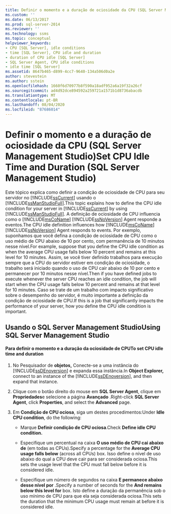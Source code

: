 ```yaml
---
title: Definir o momento e a duração de ociosidade da CPU (SQL Server Management Studio) | Microsoft Docs
ms.custom: ''
ms.date: 06/13/2017
ms.prod: sql-server-2014
ms.reviewer: ''
ms.technology: ssms
ms.topic: conceptual
helpviewer_keywords:
- CPU [SQL Server], idle conditions
- time [SQL Server], CPU idle and duration
- duration of CPU idle [SQL Server]
- SQL Server Agent, CPU idle conditions
- idle time [SQL Server]
ms.assetid: 8647b465-d899-4cc7-9640-134a506d0a2e
author: stevestein
ms.author: sstein
ms.openlocfilehash: 1660f6d70977b8f590a18adf952a6a19f32a26cf
ms.sourcegitcommit: ad4d92dce894592a259721a1571b1d8736abacdb
ms.translationtype: MT
ms.contentlocale: pt-BR
ms.lasthandoff: 08/04/2020
ms.locfileid: "87686014"
---
```

# <a name="set-cpu-idle-time-and-duration-sql-server-management-studio"></a><span data-ttu-id="f2261-102">Definir o momento e a duração de ociosidade da CPU (SQL Server Management Studio)</span><span class="sxs-lookup"><span data-stu-id="f2261-102">Set CPU Idle Time and Duration (SQL Server Management Studio)</span></span>
  <span data-ttu-id="f2261-103">Este tópico explica como definir a condição de ociosidade de CPU para seu servidor no [!INCLUDE[ssCurrent](../../includes/sscurrent-md.md)] usando o [!INCLUDE[ssManStudioFull](../../includes/ssmanstudiofull-md.md)].</span><span class="sxs-lookup"><span data-stu-id="f2261-103">This topic explains how to define the CPU idle condition for your server in [!INCLUDE[ssCurrent](../../includes/sscurrent-md.md)] by using [!INCLUDE[ssManStudioFull](../../includes/ssmanstudiofull-md.md)].</span></span> <span data-ttu-id="f2261-104">A definição de ociosidade de CPU influencia como o [!INCLUDE[msCoName](../../includes/msconame-md.md)] [!INCLUDE[ssNoVersion](../../includes/ssnoversion-md.md)] Agent responde a eventos.</span><span class="sxs-lookup"><span data-stu-id="f2261-104">The CPU idle definition influences how [!INCLUDE[msCoName](../../includes/msconame-md.md)] [!INCLUDE[ssNoVersion](../../includes/ssnoversion-md.md)] Agent responds to events.</span></span> <span data-ttu-id="f2261-105">Por exemplo, suponhamos que você defina a condição de ociosidade de CPU como o uso médio de CPU abaixo de 10 por cento, com permanência de 10 minutos nesse nível.</span><span class="sxs-lookup"><span data-stu-id="f2261-105">For example, suppose that you define the CPU idle condition as when the average CPU usage falls below 10 percent and remains at this level for 10 minutes.</span></span> <span data-ttu-id="f2261-106">Assim, se você tiver definido trabalhos para execução sempre que a CPU do servidor estiver em condição de ociosidade, o trabalho será iniciado quando o uso de CPU cair abaixo de 10 por cento e permanecer por 10 minutos nesse nível.</span><span class="sxs-lookup"><span data-stu-id="f2261-106">Then if you have defined jobs to execute whenever the server CPU reaches an idle condition, the job will start when the CPU usage falls below 10 percent and remains at that level for 10 minutes.</span></span> <span data-ttu-id="f2261-107">Caso se trate de um trabalho com impacto significativo sobre o desempenho do servidor, é muito importante a definição da condição de ociosidade de CPU.</span><span class="sxs-lookup"><span data-stu-id="f2261-107">If this is a job that significantly impacts the performance of your server, how you define the CPU idle condition is important.</span></span>  
  
##  <a name="using-sql-server-management-studio"></a><a name="SSMSProcedure"></a> <span data-ttu-id="f2261-108">Usando o SQL Server Management Studio</span><span class="sxs-lookup"><span data-stu-id="f2261-108">Using SQL Server Management Studio</span></span>  
  
#### <a name="to-set-cpu-idle-time-and-duration"></a><span data-ttu-id="f2261-109">Para definir o momento e a duração da ociosidade de CPU</span><span class="sxs-lookup"><span data-stu-id="f2261-109">To set CPU idle time and duration</span></span>  
  
1.  <span data-ttu-id="f2261-110">No Pesquisador de **objetos,** Conecte-se a uma instância do [!INCLUDE[ssDEnoversion](../../includes/ssdenoversion-md.md)] e expanda essa instância.</span><span class="sxs-lookup"><span data-stu-id="f2261-110">In **Object Explorer,** connect to an instance of the [!INCLUDE[ssDEnoversion](../../includes/ssdenoversion-md.md)], and then expand that instance.</span></span>  
  
2.  <span data-ttu-id="f2261-111">Clique com o botão direito do mouse em **SQL Server Agent**, clique em **Propriedades**e selecione a página **Avançado** .</span><span class="sxs-lookup"><span data-stu-id="f2261-111">Right-click **SQL Server Agent**, click **Properties**, and select the **Advanced** page.</span></span>  
  
3.  <span data-ttu-id="f2261-112">Em **Condição de CPU ociosa**, siga um destes procedimentos:</span><span class="sxs-lookup"><span data-stu-id="f2261-112">Under **Idle CPU condition**, do the following:</span></span>  
  
    -   <span data-ttu-id="f2261-113">Marque **Definir condição de CPU ociosa**.</span><span class="sxs-lookup"><span data-stu-id="f2261-113">Check **Define idle CPU condition.**</span></span>  
  
    -   <span data-ttu-id="f2261-114">Especifique um percentual na caixa **O uso médio de CPU cai abaixo de** (em todas as CPUs).</span><span class="sxs-lookup"><span data-stu-id="f2261-114">Specify a percentage for the **Average CPU usage falls below** (across all CPUs) box.</span></span> <span data-ttu-id="f2261-115">Isso define o nível de uso abaixo do qual a CPU deve cair para ser considerada ociosa.</span><span class="sxs-lookup"><span data-stu-id="f2261-115">This sets the usage level that the CPU must fall below before it is considered idle.</span></span>  
  
    -   <span data-ttu-id="f2261-116">Especifique um número de segundos na caixa **E permanece abaixo desse nível por** .</span><span class="sxs-lookup"><span data-stu-id="f2261-116">Specify a number of seconds for the **And remains below this level for** box.</span></span> <span data-ttu-id="f2261-117">Isto define a duração da permanência sob o uso mínimo de CPU para que ela seja considerada ociosa.</span><span class="sxs-lookup"><span data-stu-id="f2261-117">This sets the duration that the minimum CPU usage must remain at before it is considered idle.</span></span>  
  
  
